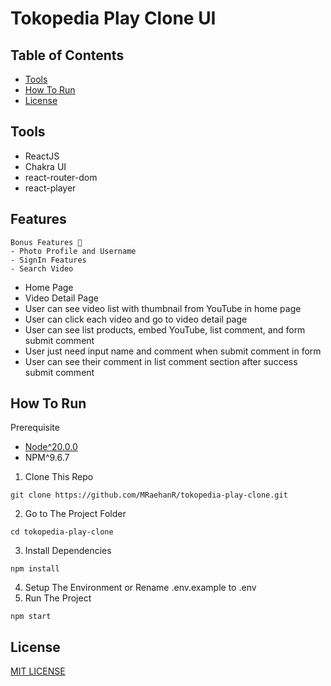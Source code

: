 # Tokopedia Play Clone UI

## Table of Contents

- [Tools](#tools)
- [How To Run](#how-to-run)
- [License](#license)

## Tools

- ReactJS
- Chakra UI
- react-router-dom
- react-player

## Features

```
Bonus Features 🎉
- Photo Profile and Username
- SignIn Features
- Search Video
```

- Home Page
- Video Detail Page
- User can see video list with thumbnail from YouTube in home page
- User can click each video and go to video detail page
- User can see list products, embed YouTube, list comment, and form submit comment
- User just need input name and comment when submit comment in form
- User can see their comment in list comment section after success submit comment

## How To Run

Prerequisite

- [Node^20.0.0](https://nodejs.org/en/download/current)
- NPM^9.6.7

1. Clone This Repo

```
git clone https://github.com/MRaehanR/tokopedia-play-clone.git
```

2. Go to The Project Folder

```
cd tokopedia-play-clone
```

3. Install Dependencies

```
npm install
```

4. Setup The Environment or Rename .env.example to .env
5. Run The Project

```
npm start
```

## License

[MIT LICENSE](./LICENSE)
